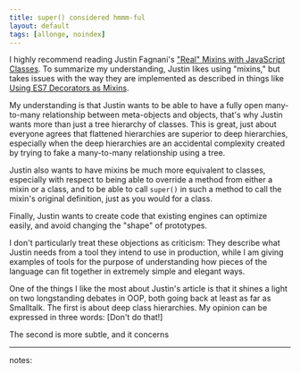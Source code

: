 ```yaml
---
title: super() considered hmmm-ful
layout: default
tags: [allonge, noindex]
---
```


I highly recommend reading Justin Fagnani's ["Real" Mixins with JavaScript Classes](http://justinfagnani.com/2015/12/21/real-mixins-with-javascript-classes/). To summarize my understanding, Justin likes using "mixins," but takes issues with the way they are implemented as described in things like [Using ES7 Decorators as Mixins](http://raganwald.com/2015/06/26/decorators-in-es7.html).

My understanding is that Justin wants to be able to have a fully open many-to-many relationship between meta-objects and objects, that's why Justin wants more than just a tree hierarchy of classes. This is great, just about everyone agrees that flattened hierarchies are superior to deep hierarchies, especially when the deep hierarchies are an accidental complexity created by trying to fake a many-to-many relationship using a tree.

Justin also wants to have mixins be much more equivalent to classes, especially with respect to being able to override a method from either a mixin or a class, and to be able to call `super()` in such a method to call the mixin's original definition, just as you would for a class.

Finally, Justin wants to create code that existing engines can optimize easily, and avoid changing the "shape" of prototypes.

I don't particularly treat these objections as criticism: They describe what Justin needs from a tool they intend to use in production, while I am giving examples of tools for the purpose of understanding how pieces of the language can fit together in extremely simple and elegant ways.

One of the things I like the most about Justin's article is that it shines a light on two longstanding debates in OOP, both going back at least as far as Smalltalk. The first is about deep class hierarchies. My opinion can be expressed in three words: [Don't do that!]

The second is more subtle, and it concerns

---

notes:
